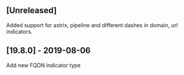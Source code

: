 ## [Unreleased]
Added support for astrix, pipeline and different dashes in domain, url indicators.


## [19.8.0] - 2019-08-06
Add new FQDN indicator type